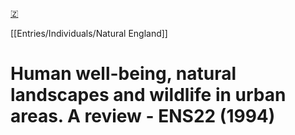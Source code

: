 [🇿](zotero://select/library/items/BYSMHDT2)

[[Entries/Individuals/Natural England]] 
# Human well-being, natural landscapes and wildlife in urban areas. A review - ENS22 (1994)

